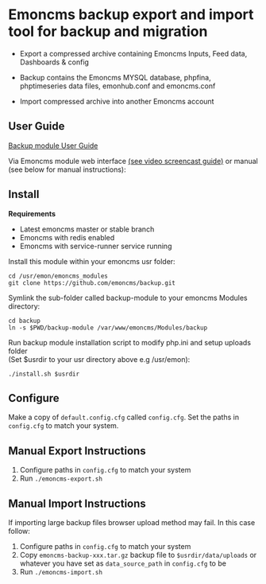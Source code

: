 # Emoncms backup export and import tool for backup and migration

* Export a compressed archive containing Emoncms Inputs, Feed data, Dashboards & config

* Backup contains the Emoncms MYSQL database, phpfina, phptimeseries data files, emonhub.conf and emoncms.conf

* Import compressed archive into another Emoncms account

## User Guide

[Backup module User Guide](https://guide.openenergymonitor.org/setup/import/)

Via Emoncms module web interface [(see video screencast guide)](https://www.youtube.com/watch?v=5U_tOlsWjXM) or manual (see below for manual instructions):

## Install

**Requirements**

- Latest emoncms master or stable branch
- Emoncms with redis enabled
- Emoncms with service-runner service running
 
Install this module within your emoncms usr folder:

    cd /usr/emon/emoncms_modules
    git clone https://github.com/emoncms/backup.git
    
Symlink the sub-folder called backup-module to your emoncms Modules directory:

    cd backup
    ln -s $PWD/backup-module /var/www/emoncms/Modules/backup
    
Run backup module installation script to modify php.ini and setup uploads folder<br>(Set $usrdir to your usr directory above e.g /usr/emon):

    ./install.sh $usrdir

## Configure

Make a copy of `default.config.cfg` called `config.cfg`. Set the paths in `config.cfg` to match your system.

## Manual Export Instructions

1. Configure paths in `config.cfg` to match your system
2. Run `./emoncms-export.sh`

## Manual Import Instructions

If importing large backup files browser upload method may fail. In this case follow:

1. Configure paths in `config.cfg` to match your system
2. Copy `emoncms-backup-xxx.tar.gz` backup file to `$usrdir/data/uploads` or whatever you have set as `data_source_path` in `config.cfg` to be
3. Run `./emoncms-import.sh`


